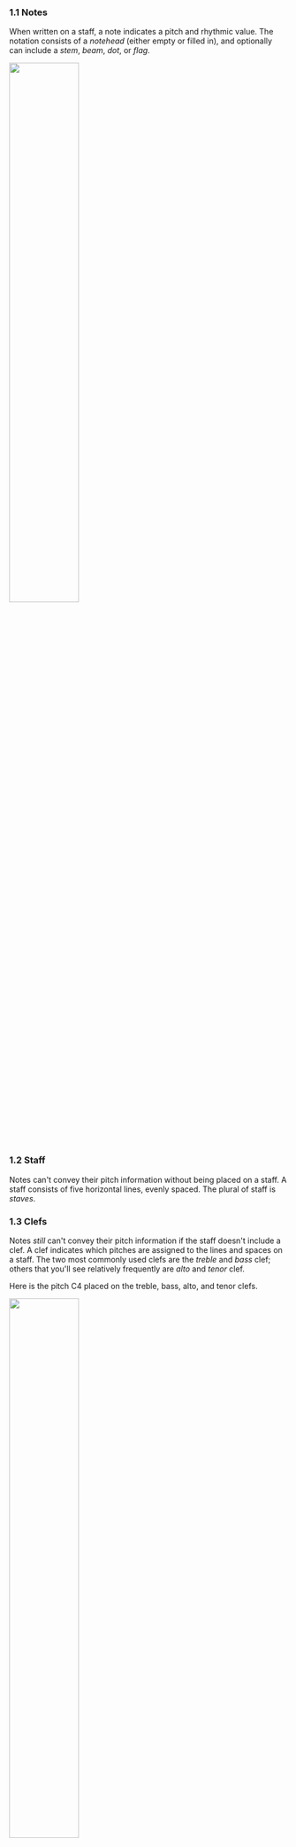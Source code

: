 ### 1.1 Notes

When written on a staff, a note indicates a pitch and rhythmic value. The notation consists of a *notehead* (either empty or filled in), and optionally can include a *stem*, *beam*, *dot*, or *flag*. 

<img src="http://openmusictheory.com/Graphics/noteillustration.png" width="50%">

### 1.2 Staff

Notes can't convey their pitch information without being placed on a staff. A staff consists of five horizontal lines, evenly spaced. The plural of staff is *staves*.

### 1.3 Clefs

Notes *still* can't convey their pitch information if the staff doesn't include a clef. A clef indicates which pitches are assigned to the lines and spaces on a staff. The two most commonly used clefs are the *treble* and *bass* clef; others that you'll see relatively frequently are *alto* and *tenor* clef. 

Here is the pitch C4 placed on the treble, bass, alto, and tenor clefs.

<img src="http://openmusictheory.com/Graphics/clefs.png" width="50%" height="50%">

[Take a look at this exercise.](https://www.musictheory.net/exercises/note/b8tyryyynybyyy) How are notes on the treble clef related to their "letter" names?

### 1.4 Grand staff

The grand staff consists of two staves, one that uses a treble clef, and one that uses a bass clef. The staves are connected by a curly brace. Grand staves are used frequently for notating piano music and other polyphonic instruments. 

### 1.5 Ledger lines

When the music's range exceeds what can be written on the staff, extra lines are drawn so that we can still clearly read the pitch. These extra lines are called *ledger lines.* In the example below, From Haydn's Piano Sonata in G (Hob. XVI: 39), Ab5 occurs just above the treble staff in the right hand, and G3 and B3 occur just below the treble staff in the left hand.

<img src ="http://openmusictheory.com/Graphics/ledgerLines.png" width="80%" height="80%">

[Now take a look at this exercise.](https://www.musictheory.net/exercises/note/btsyryyynyyyyy) Play around here and test things out. How do these ledger lines affect the letter names?

### 1.6 Accidentals

Accidentals are used to indicate when a pitch has been raised or lowered. They are written to the *left* of the pitch. 

- When you lower one of the white notes of the piano by a semitone, you add a flat. 
- When you raise one of the white notes of the piano by a semitone, you add a sharp.
- When you raise a note that is already flat by a semitone, you add a natural.
- When you lower a note that is already flat by a semitone, you add a double flat. 
- When you raise a note that is already sharp by a semitone, you add a double sharp.

The example below shows the symbols for flat, natural, sharp, double sharp, and double flat, respectively.

<img src ="http://openmusictheory.com/Graphics/accidentals.png" width="50%" height="50%">


